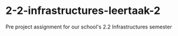 # 2-2-infrastructures-leertaak-2
Pre project assignment for our school's 2.2 Infrastructures semester
